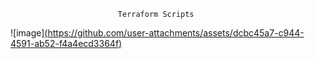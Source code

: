                             Terraform Scripts




![image][(https://github.com/user-attachments/assets/dcbc45a7-c944-4591-ab52-f4a4ecd3364f)](https://www.google.com/imgres?q=terraform%20image%20for%20github&imgurl=https%3A%2F%2Fmiro.medium.com%2Fv2%2Fresize%3Afit%3A1024%2F1*3xmTsrAsHjDwMksttCOZgA.jpeg&imgrefurl=https%3A%2F%2Fmedium.com%2Fstonetech%2Fmanaging-a-large-github-organization-with-terraform-part-1-9247ae1fcc7a&docid=3O4d_XZTvq4I7M&tbnid=IaW6U1Ct4_8ppM&vet=12ahUKEwj4rpOn--mNAxXOcvUHHa3_JhQQM3oECGUQAA..i&w=1024&h=600&hcb=2&ved=2ahUKEwj4rpOn--mNAxXOcvUHHa3_JhQQM3oECGUQAA)

